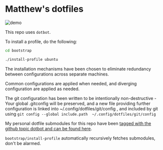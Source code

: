 # Matthew's dotfiles

![demo](demo.3x.gif)


This repo uses `dotbot`. 

To install a profile, do the following:

```bash
cd bootstrap

./install-profile ubuntu
```

The installation mechanisms have been chosen to eliminate redundancy between
configurations across separate machines.

Common configurations are applied when needed, and diverging configuration are applied 
as needed.

The git configuration has been written to be intentionally non-destructive - Your global .gitconfig
will be preserved, and a new file providing further configuration is linked into ~/.config/dotfiles/git/config ,
and included by git using `git config --global include.path  ~/.config/dotfiles/git/config`

My personal dotfile submodules for this repo have been [tagged with the github topic dotbot and can be found here](https://github.com/search?q=user%3Amstr3336+topic%3Adotbot&type=Repositories). 

`bootstrap/install-profile` automatically recursively fetches submodules, don't be alarmed.
